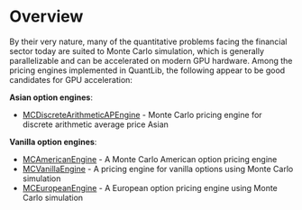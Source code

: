 # Overview #

By their very nature, many of the quantitative problems facing the financial sector today are suited to Monte Carlo simulation, which is generally parallelizable and can be accelerated on modern GPU hardware.  Among the pricing engines implemented in QuantLib, the following appear to be good candidates for GPU acceleration:

**Asian option engines**:
  * [MCDiscreteArithmeticAPEngine](http://quantlib.org/reference/class_quant_lib_1_1_m_c_discrete_arithmetic_a_p_engine.html) - Monte Carlo pricing engine for discrete arithmetic average price Asian

**Vanilla option engines**:
  * [MCAmericanEngine](MCAmericanEngine.md) - A Monte Carlo American option pricing engine
  * [MCVanillaEngine](http://quantlib.org/reference/class_quant_lib_1_1_m_c_vanilla_engine.html) - A pricing engine for vanilla options using Monte Carlo simulation
  * [MCEuropeanEngine](http://quantlib.org/reference/class_quant_lib_1_1_m_c_european_engine.html) - A European option pricing engine using Monte Carlo simulation